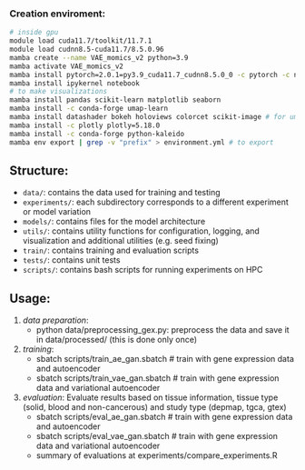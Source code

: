 ### Creation enviroment:
```bash
# inside gpu
module load cuda11.7/toolkit/11.7.1
module load cudnn8.5-cuda11.7/8.5.0.96
mamba create --name VAE_momics_v2 python=3.9
mamba activate VAE_momics_v2
mamba install pytorch=2.0.1=py3.9_cuda11.7_cudnn8.5.0_0 -c pytorch -c nvidia
mamba install ipykernel notebook
# to make visualizations
mamba install pandas scikit-learn matplotlib seaborn
mamba install -c conda-forge umap-learn
mamba install datashader bokeh holoviews colorcet scikit-image # for umap plot
mamba install -c plotly plotly=5.18.0
mamba install -c conda-forge python-kaleido
mamba env export | grep -v "prefix" > environment.yml # to export 
```

## Structure:
- `data/`: contains the data used for training and testing
- `experiments/`: each subdirectory corresponds to a different experiment or model variation 
- `models/`: contains files for the model architecture
- `utils/`: contains utility functions for configuration, logging, and visualization and additional utilities (e.g. seed fixing)
- `train/`: contains training and evaluation scripts
- `tests/`: contains unit tests
- `scripts/`: contains bash scripts for running experiments on HPC

## Usage:
1. *data preparation*:
    - python data/preprocessing_gex.py: preprocess the data and save it in data/processed/ (this is done only once)
2. *training*:
    - sbatch scripts/train_ae_gan.sbatch  # train with gene expression data and autoencoder
    - sbatch scripts/train_vae_gan.sbatch # train with gene expression data and variational autoencoder
3. *evaluation*: 
    Evaluate results based on tissue information, tissue type (solid, blood and non-cancerous) and study type (depmap, tgca, gtex)
    - sbatch scripts/eval_ae_gan.sbatch  # train with gene expression data and autoencoder
    - sbatch scripts/eval_vae_gan.sbatch # train with gene expression data and variational autoencoder
    - summary of evaluations at experiments/compare_experiments.R


